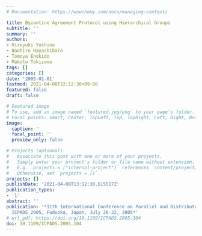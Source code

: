 ```yaml
---
# Documentation: https://wowchemy.com/docs/managing-content/

title: Byzantine Agreement Protocol using Hierarchical Groups
subtitle: ''
summary: ''
authors:
- Hiroyuki Yoshino
- Naohiro Hayashibara
- Tomoya Enokido
- Makoto Takizawa
tags: []
categories: []
date: '2005-01-01'
lastmod: 2021-04-08T22:12:30+09:00
featured: false
draft: false

# Featured image
# To use, add an image named `featured.jpg/png` to your page's folder.
# Focal points: Smart, Center, TopLeft, Top, TopRight, Left, Right, BottomLeft, Bottom, BottomRight.
image:
  caption: ''
  focal_point: ''
  preview_only: false

# Projects (optional).
#   Associate this post with one or more of your projects.
#   Simply enter your project's folder or file name without extension.
#   E.g. `projects = ["internal-project"]` references `content/project/deep-learning/index.md`.
#   Otherwise, set `projects = []`.
projects: []
publishDate: '2021-04-08T13:12:30.615517Z'
publication_types:
- '1'
abstract: ''
publication: '*11th International Conference on Parallel and Distributed Systems,
  ICPADS 2005, Fuduoka, Japan, July 20-22, 2005*'
# url_pdf: https://doi.org/10.1109/ICPADS.2005.104
doi: 10.1109/ICPADS.2005.104
---
```

